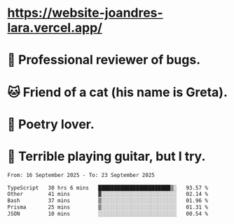 # https://website-joandres-lara.vercel.app/
# 🐛 Professional reviewer of bugs.
# 🐱 Friend of a cat (his name is Greta).
# 📜 Poetry lover.
# 🎸 Terrible playing guitar, but I try.

<!--START_SECTION:waka-->

```txt
From: 16 September 2025 - To: 23 September 2025

TypeScript   30 hrs 6 mins   ███████████████████████▒░   93.57 %
Other        41 mins         ▓░░░░░░░░░░░░░░░░░░░░░░░░   02.14 %
Bash         37 mins         ▒░░░░░░░░░░░░░░░░░░░░░░░░   01.96 %
Prisma       25 mins         ▒░░░░░░░░░░░░░░░░░░░░░░░░   01.31 %
JSON         10 mins         ░░░░░░░░░░░░░░░░░░░░░░░░░   00.54 %
```

<!--END_SECTION:waka-->
